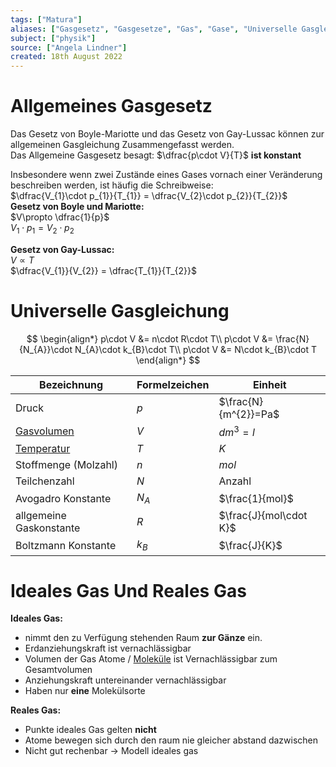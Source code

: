 ```yaml
---
tags: ["Matura"]
aliases: ["Gasgesetz", "Gasgesetze", "Gas", "Gase", "Universelle Gasgleichung", "Gasgleichung"]
subject: ["physik"]
source: ["Angela Lindner"]
created: 18th August 2022
---
```


# Allgemeines Gasgesetz

Das Gesetz von Boyle-Mariotte und das Gesetz von Gay-Lussac können zur allgemeinen Gasgleichung Zusammengefasst werden.  
Das Allgemeine Gasgesetz besagt: $\dfrac{p\cdot V}{T}$ **ist konstant**

Insbesondere wenn zwei Zustände eines Gases vornach einer Veränderung beschreiben werden, ist häufig die Schreibweise:  
$\dfrac{V_{1}\cdot p_{1}}{T_{1}} = \dfrac{V_{2}\cdot p_{2}}{T_{2}}$  
**Gesetz von Boyle und Mariotte:**  
$V\propto \dfrac{1}{p}$  
$V_{1}\cdot p_{1}=V_{2}\cdot p_{2}$

**Gesetz von Gay-Lussac:**  
$V\propto T$  
$\dfrac{V_{1}}{V_{2}} = \dfrac{T_{1}}{T_{2}}$

# Universelle Gasgleichung

$$
\begin{align*}
p\cdot V &= n\cdot R\cdot T\\
p\cdot V &= \frac{N}{N_{A}}\cdot N_{A}\cdot k_{B}\cdot T\\
p\cdot V &= N\cdot k_{B}\cdot T
\end{align*}
$$

| Bezeichnung                                   | Formelzeichen | Einheit                |
| --------------------------------------------- | ------------- | ---------------------- |
| Druck                                         | $p$           | $\frac{N}{m^{2}}=Pa$   |
| [Gasvolumen](../Chemie/Molvolumen.md)                    | $V$           | $dm^{3}=l$             |
| [Temperatur](Temperatur%20und%20Teilchenmodell.md) | $T$           | $K$                    |
| Stoffmenge (Molzahl)                          | $n$           | $mol$                  |
| Teilchenzahl                                  | $N$           | Anzahl                 |
| Avogadro Konstante                            | $N_{A}$       | $\frac{1}{mol}$        |
| allgemeine Gaskonstante                       | $R$           | $\frac{J}{mol\cdot K}$ |
| Boltzmann Konstante                           | $k_{B}$       | $\frac{J}{K}$          |

# Ideales Gas Und Reales Gas

**Ideales Gas:**
- nimmt den zu Verfügung stehenden Raum **zur Gänze** ein.
- Erdanziehungskraft ist vernachlässigbar
- Volumen der Gas Atome / [Moleküle](../Chemie/Atombindung.md) ist Vernachlässigbar zum Gesamtvolumen
- Anziehungskraft untereinander vernachlässigbar
- Haben nur **eine** Molekülsorte

**Reales Gas:** 
- Punkte ideales Gas gelten **nicht**
- Atome bewegen sich durch den raum nie gleicher abstand dazwischen
- Nicht gut rechenbar $\rightarrow$ Modell ideales gas

